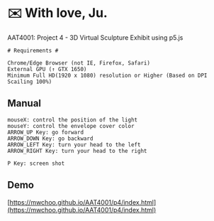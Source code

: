# :envelope: With love, Ju.
AAT4001: Project 4 - 3D Virtual Sculpture Exhibit using p5.js

```
# Requirements #

Chrome/Edge Browser (not IE, Firefox, Safari)
External GPU (↑ GTX 1650)
Minimum Full HD(1920 x 1080) resolution or Higher (Based on DPI Scailing 100%)
```

## Manual
```
mouseX: control the position of the light
mouseY: control the envelope cover color
ARROW_UP Key: go forward
ARROW_DOWN Key: go backward
ARROW_LEFT Key: turn your head to the left
ARROW_RIGHT Key: turn your head to the right

P Key: screen shot
```

## Demo
[https://mwchoo.github.io/AAT4001/p4/index.html](https://mwchoo.github.io/AAT4001/p4/index.html)
